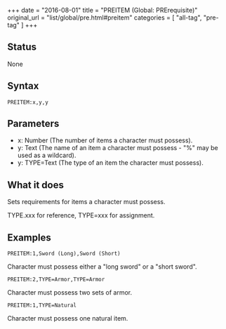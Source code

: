 +++
date = "2016-08-01"
title = "PREITEM (Global: PRErequisite)"
original_url = "list/global/pre.html#preitem"
categories = [ "all-tag", "pre-tag" ]
+++

## Status

None

## Syntax

`PREITEM:x,y,y`

## Parameters

-   x: Number (The number of items a character
    must possess).
-   y: Text (The name of an item a character must
    possess - "%" may be used as a wildcard).
-   y: TYPE=Text (The type of an item the character
    must possess).



What it does
------------

Sets requirements for items a character must possess.

TYPE.xxx for reference, TYPE=xxx for assignment.

Examples
--------

`PREITEM:1,Sword (Long),Sword (Short)`

Character must possess either a "long sword" or a "short sword".

`PREITEM:2,TYPE=Armor,TYPE=Armor`

Character must possess two sets of armor.

`PREITEM:1,TYPE=Natural`

Character must possess one natural item.

